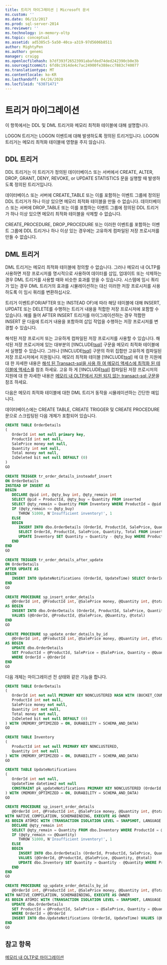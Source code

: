 ```yaml
---
title: 트리거 마이그레이션 | Microsoft 문서
ms.custom: ''
ms.date: 06/13/2017
ms.prod: sql-server-2014
ms.reviewer: ''
ms.technology: in-memory-oltp
ms.topic: conceptual
ms.assetid: ad5385c5-5a50-40ca-a319-97d5606b8511
author: MightyPen
ms.author: genemi
manager: craigg
ms.openlocfilehash: b7df393f26523991abafded74ded242390cb0e3b
ms.sourcegitcommit: 6fd8c1914de4c7ac24900fe388ecc7883c740077
ms.translationtype: MT
ms.contentlocale: ko-KR
ms.lasthandoff: 04/26/2020
ms.locfileid: "63071471"
---
```

# <a name="migrating-triggers"></a>트리거 마이그레이션
  이 항목에서는 DDL 및 DML 트리거와 메모리 최적화 테이블에 대해 설명합니다.  
  
 LOGON 트리거는 LOGON 이벤트에 대해 발생하도록 정의된 트리거입니다. LOGON 트리거는 메모리 최적화 테이블에 영향을 주지 않습니다.  
  
## <a name="ddl-triggers"></a>DDL 트리거  
 DDL 트리거는 이 트리거가 정의된 데이터베이스 또는 서버에서 CREATE, ALTER, DROP, GRANT, DENY, REVOKE, or UPDATE STATISTICS 문을 실행할 때 발생하도록 정의된 트리거입니다.  
  
 데이터베이스 또는 서버에 CREATE_TABLE 또는 이를 포함하는 이벤트 그룹에 정의된 DDL 트리거가 하나 이상 있으면 메모리 최적화 테이블을 만들 수 없습니다. 데이터베이스 또는 서버에 DROP_TABLE 또는 이를 포함하는 이벤트 그룹에 정의된 DDL 트리거가 하나 이상 있으면 메모리 최적화 테이블을 삭제할 수 없습니다.  
  
 CREATE_PROCEDURE, DROP_PROCEDURE 또는 이러한 이벤트를 포함하는 이벤트 그룹에 DDL 트리거나 하나 이상 있는 경우에는 고유하게 컴파일된 저장 프로시저를 만들 수 없습니다.  
  
## <a name="dml-triggers"></a>DML 트리거  
 DML 트리거는 메모리 최적화 테이블에 정의할 수 없습니다. 그러나 메모리 내 OLTP를 사용하면 저장 프로시저를 명시적으로 사용하여 데이터를 삽입, 업데이트 또는 삭제하는 경우 DML 트리거를 사용할 때와 비슷한 효과를 얻을 수 있습니다. 시스템에 임시 쿼리가 있는 경우 DML 트리거의 효과를 시뮬레이션하는 대신 이러한 저장 프로시저를 사용하도록 이 임시 쿼리를 변환하십시오.  
  
 트리거 이벤트(FOR/AFTER 또는 INSTEAD OF)에 따라 해당 테이블에 대해 INSERT, UPDATE 또는 DELETE를 수행하는 트리거 내용을 적합한 저장 프로시저에 포함할 수 있습니다. 예를 들어 AFTER INSERT 트리거를 마이그레이션하는 경우 적합한 INSERT 문 다음에 트리거 내용을 포함하여 삽입 작업을 수행하는 저장 프로시저를 변경할 수 있습니다.  
  
 해석된 저장 프로시저 또는 고유하게 컴파일된 저장 프로시저를 사용할 수 있습니다. 해석된 저장 프로시저에 있는 대부분의 [!INCLUDE[tsql](../../includes/tsql-md.md)] 구문을 메모리 최적화 테이블에서 실행할 수 있습니다. 그러나 [!INCLUDE[tsql](../../includes/tsql-md.md)] 구문의 하위 집합만 고유하게 컴파일된 저장 프로시저에서 지원됩니다. 메모리 최적화 테이블 [!INCLUDE[tsql](../../includes/tsql-md.md)] 에 대 한 지원에 대 한 자세한 내용은 [해석 된 Transact-sql을 사용 하 여 메모리 액세스에 최적화 된 테이블에 액세스](accessing-memory-optimized-tables-using-interpreted-transact-sql.md)를 참조 하세요. 고유 하 게 [!INCLUDE[tsql](../../includes/tsql-md.md)] 컴파일된 저장 프로시저의 지원에 대 한 자세한 내용은 [메모리 내 OLTP에서 지원 되지 않는 transact-sql 구문](transact-sql-constructs-not-supported-by-in-memory-oltp.md)을 참조 하세요.  
  
 다음은 메모리 최적화 테이블에 대한 DML 트리거 동작을 시뮬레이션하는 간단한 예입니다.  
  
 데이터베이스에는 CREATE TABLE, CREATE TRIGGER 및 CREATE PROCEDURE 문으로 스크립팅된 다음 개체가 포함되어 있습니다.  
  
```sql  
CREATE TABLE OrderDetails  
(  
   OrderId int not null primary key,  
   ProductId int not null,  
   SalePrice money not null,  
   Quantity int not null,  
   Total money not null,  
   IsDeleted bit not null DEFAULT (0)  
)  
GO  
  
CREATE TRIGGER tr_order_details_insteadof_insert  
ON OrderDetails  
INSTEAD OF INSERT AS  
BEGIN  
   DECLARE @pid int, @qty_buy int, @qty_remain int  
   SELECT @pid = ProductId, @qty_buy = Quantity FROM inserted  
   SELECT @qty_remain = Quantity FROM Inventory WHERE ProductId = @pid  
   IF (@qty_remain <= @qty_buy)  
      THROW 51000, N'Insufficient inventory!', 1  
   ELSE  
   BEGIN  
      INSERT INTO dbo.OrderDetails (OrderId, ProductId, SalePrice, Quantity, Total)   
      SELECT OrderId, ProductId, SalePrice, Quantity, Total FROM inserted  
      UPDATE Inventory SET Quantity = Quantity - @qty_buy WHERE ProductId = @pid  
   END  
END  
GO  
  
CREATE TRIGGER tr_order_details_after_update  
ON OrderDetails  
AFTER UPDATE AS  
BEGIN  
   INSERT INTO UpdateNotifications (OrderId, UpdateTime) SELECT OrderId, GETDATE() FROM inserted     
END  
GO  
  
CREATE PROCEDURE sp_insert_order_details   
   @OrderId int, @ProductId int, @SalePrice money, @Quantity int, @total money  
AS BEGIN  
   INSERT INTO dbo.OrderDetails (OrderId, ProductId, SalePrice, Quantity, Total)  
   VALUES (@OrderId, @ProductId, @SalePrice, @Quantity, @total)  
END  
GO  
  
CREATE PROCEDURE sp_update_order_details_by_id  
   @OrderId int, @ProductId int, @SalePrice money, @Quantity int, @Total money  
AS BEGIN  
   UPDATE dbo.OrderDetails   
   SET ProductId = @ProductId, SalePrice = @SalePrice, Quantity = @Quantity, Total = @total  
   WHERE OrderId = @OrderId  
END  
GO  
```  
  
 다음 개체는 마이그레이션 전 상태와 같은 기능을 합니다.  
  
```sql  
CREATE TABLE OrderDetails  
(  
   OrderId int not null PRIMARY KEY NONCLUSTERED HASH WITH (BUCKET_COUNT = 1048576),  
   ProductId int not null,  
   SalePrice money not null,  
   Quantity int not null,  
   Total money not null,  
   IsDeleted bit not null DEFAULT (0)  
) WITH (MEMORY_OPTIMIZED = ON, DURABILITY = SCHEMA_AND_DATA)  
GO  
  
CREATE TABLE Inventory  
(  
   ProductId int not null PRIMARY KEY NONCLUSTERED,  
   Quantity int not null  
) WITH (MEMORY_OPTIMIZED = ON, DURABILITY = SCHEMA_AND_DATA)  
GO  
  
CREATE TABLE UpdateNotifications  
(  
   OrderId int not null,  
   UpdateTime datetime2 not null  
   CONSTRAINT pk_updateNotifications PRIMARY KEY NONCLUSTERED (OrderId, UpdateTime)  
) WITH (MEMORY_OPTIMIZED = ON, DURABILITY = SCHEMA_AND_DATA)  
GO  
  
CREATE PROCEDURE sp_insert_order_details   
   @OrderId int, @ProductId int, @SalePrice money, @Quantity int, @total money  
WITH NATIVE_COMPILATION, SCHEMABINDING, EXECUTE AS OWNER  
AS BEGIN ATOMIC WITH (TRANSACTION ISOLATION LEVEL = SNAPSHOT, LANGUAGE = N'English')  
   DECLARE @qty_remain int  
   SELECT @qty_remain = Quantity FROM dbo.Inventory WHERE ProductId = @ProductId  
   IF (@qty_remain <= @Quantity)  
      THROW 51000, N'Insufficient inventory!', 1  
   ELSE  
   BEGIN  
      INSERT INTO dbo.OrderDetails (OrderId, ProductId, SalePrice, Quantity, Total)   
      VALUES (@OrderId, @ProductId, @SalePrice, @Quantity, @total)  
      UPDATE dbo.Inventory SET Quantity = Quantity - @Quantity WHERE ProductId = @ProductId  
   END  
END  
GO  
  
CREATE PROCEDURE sp_update_order_details_by_id  
   @OrderId int, @ProductId int, @SalePrice money, @Quantity int, @Total money  
WITH NATIVE_COMPILATION, SCHEMABINDING, EXECUTE AS OWNER  
AS BEGIN ATOMIC WITH (TRANSACTION ISOLATION LEVEL = SNAPSHOT, LANGUAGE = N'English')  
   UPDATE dbo.OrderDetails   
   SET ProductId = @ProductId, SalePrice = @SalePrice, Quantity = @Quantity, Total = @total  
   WHERE OrderId = @OrderId  
   INSERT INTO dbo.UpdateNotifications (OrderId, UpdateTime) VALUES (@OrderId, GETDATE())  
END  
GO  
```  
  
## <a name="see-also"></a>참고 항목  
 [메모리 내 OLTP로 마이그레이션](migrating-to-in-memory-oltp.md)  
  
  
